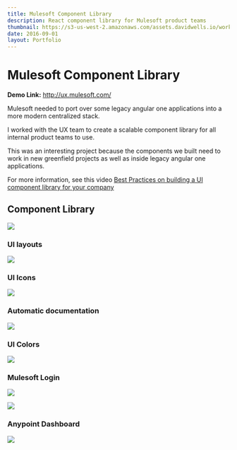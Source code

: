 ```yaml
---
title: Mulesoft Component Library
description: React component library for Mulesoft product teams
thumbnail: https://s3-us-west-2.amazonaws.com/assets.davidwells.io/work/mulesoft-component-library-thumb.jpg
date: 2016-09-01
layout: Portfolio
---
```


# Mulesoft Component Library

**Demo Link:** <a href="http://ux.mulesoft/">http://ux.mulesoft.com/</a>

Mulesoft needed to port over some legacy angular one applications into a more modern centralized stack.

I worked with the UX team to create a scalable component library for all internal product teams to use.

This was an interesting project because the components we built need to work in new greenfield projects as well as inside legacy angular one applications.

For more information, see this video [Best Practices on building a UI component library for your company ](https://www.youtube.com/watch?v=j8eBXGPl_5E)

## Component Library

![](https://s3-us-west-2.amazonaws.com/assets.davidwells.io/work/mulesoft-component-library.jpg)

### UI layouts

![](https://s3-us-west-2.amazonaws.com/assets.davidwells.io/work/mulesoft-component-library-layout-view.jpg)

### UI Icons

![](https://s3-us-west-2.amazonaws.com/assets.davidwells.io/work/mulesoft-component-library-icons-view.jpg)

### Automatic documentation

![](https://s3-us-west-2.amazonaws.com/assets.davidwells.io/work/mulesoft-component-library-docs-view.jpg)

### UI Colors

![](https://s3-us-west-2.amazonaws.com/assets.davidwells.io/work/mulesoft-component-library-colors-view.jpg)

### Mulesoft Login

![](https://s3-us-west-2.amazonaws.com/assets.davidwells.io/work/mulesoft-anypoint-login-1.jpg)

![](https://s3-us-west-2.amazonaws.com/assets.davidwells.io/work/mulesoft-anypoint-login-2.jpg)

### Anypoint Dashboard

![](https://s3-us-west-2.amazonaws.com/assets.davidwells.io/work/mulesoft-anypoint-dashboard.jpg)
